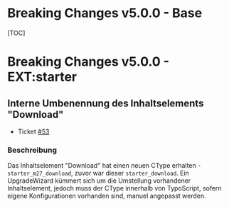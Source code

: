 # Breaking Changes v5.0.0 - Base

[TOC]

# Breaking Changes v5.0.0 - EXT:starter

## Interne Umbenennung des Inhaltselements "Download"

- Ticket [#53](https://gitlab.com/starterteam/team/base/-/issues/53)

### Beschreibung

Das Inhaltselement "Download" hat einen neuen CType erhalten - `starter_m27_download`, zuvor war
dieser `starter_download`. Ein UpgradeWizard kümmert sich um die Umstellung vorhandener Inhaltselement, jedoch muss
der CType innerhalb von TypoScript, sofern eigene Konfigurationen vorhanden sind, manuel angepasst werden.
